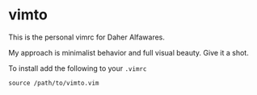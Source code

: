 # vimto

This is the personal vimrc for Daher Alfawares.

My approach is minimalist behavior and full visual beauty. Give it a shot.

To install add the following to your `.vimrc`
```
source /path/to/vimto.vim
```
